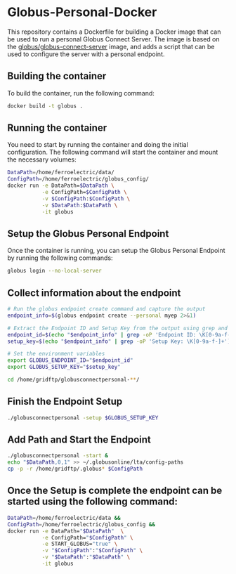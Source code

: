 # Globus-Personal-Docker

This repository contains a Dockerfile for building a Docker image that can be used to run a personal Globus Connect Server. The image is based on the [globus/globus-connect-server](https://hub.docker.com/r/globus/globus-connect-server) image, and adds a script that can be used to configure the server with a personal endpoint.

## Building the container

To build the container, run the following command:

```bash
docker build -t globus .
```

## Running the container

You need to start by running the container and doing the initial configuration. The following command will start the container and mount the necessary volumes:

```bash
DataPath=/home/ferroelectric/data/
ConfigPath=/home/ferroelectric/globus_config/
docker run -e DataPath=$DataPath \
           -e ConfigPath=$ConfigPath \
           -v $ConfigPath:$ConfigPath \
           -v $DataPath:$DataPath \
           -it globus
```

## Setup the Globus Personal Endpoint

Once the container is running, you can setup the Globus Personal Endpoint by running the following commands:

```bash
globus login --no-local-server
```

## Collect information about the endpoint

```bash
# Run the globus endpoint create command and capture the output
endpoint_info=$(globus endpoint create --personal myep 2>&1)

# Extract the Endpoint ID and Setup Key from the output using grep and awk
endpoint_id=$(echo "$endpoint_info" | grep -oP 'Endpoint ID: \K[0-9a-f-]+')
setup_key=$(echo "$endpoint_info" | grep -oP 'Setup Key: \K[0-9a-f-]+')

# Set the environment variables
export GLOBUS_ENDPOINT_ID="$endpoint_id"
export GLOBUS_SETUP_KEY="$setup_key"

cd /home/gridftp/globusconnectpersonal-**/
```

## Finish the Endpoint Setup

```bash
./globusconnectpersonal -setup $GLOBUS_SETUP_KEY
```

## Add Path and Start the Endpoint

```bash
./globusconnectpersonal -start &
echo "$DataPath,0,1" >> ~/.globusonline/lta/config-paths
cp -p -r /home/gridftp/.globus* $ConfigPath
```

## Once the Setup is complete the endpoint can be started using the following command:

```bash
DataPath=/home/ferroelectric/data &&
ConfigPath=/home/ferroelectric/globus_config &&
docker run -e DataPath="$DataPath"  \
           -e ConfigPath="$ConfigPath" \
           -e START_GLOBUS="true" \
           -v "$ConfigPath":"$ConfigPath" \
           -v "$DataPath":"$DataPath" \
           -it globus
```